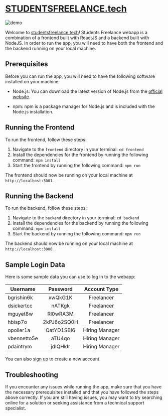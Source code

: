 # [STUDENTSFREELANCE.tech](http://studentsfreelance.tech/)

![demo](https://user-images.githubusercontent.com/84950398/208092509-ce165905-0977-4856-972c-8ed81347aeab.gif)

Welcome to [studentsfreelance.tech](http://studentsfreelance.tech/)! Students Freelance webapp is a combination of a frontend built with ReactJS and a backend built with NodeJS. In order to run the app, you will need to have both the frontend and the backend running on your local machine.

## Prerequisites

Before you can run the app, you will need to have the following software installed on your machine:

- Node.js: You can download the latest version of Node.js from the [official website](https://nodejs.org/).

- npm: npm is a package manager for Node.js and is included with the Node.js installation.

## Running the Frontend

To run the frontend, follow these steps:

1. Navigate to the `frontend` directory in your terminal:
`cd frontend`
2. Install the dependencies for the frontend by running the following command:
`npm install`
3. Start the frontend by running the following command:
`npm run`


The frontend should now be running on your local machine at `http://localhost:3001`.

## Running the Backend

To run the backend, follow these steps:

1. Navigate to the `backend` directory in your terminal:
`cd backend`
2. Install the dependencies for the backend by running the following command:
`npm install`
3. Start the backend by running the following command:
`npm run`

The backend should now be running on your local machine at `http://localhost:3000`.

## Sample Login Data

Here is some sample data you can use to log in to the webapp:

| Username      | Password      | Account Type  |
| ------------- |:-------------:| :-------------:|
| bgrishin6k   | xwQkG1K         | Freelancer    |
| dsickertcc   | nATKgk         | Freelancer     |
| mguyet8w   | Rl0wRA3M         | Freelancer    |
| hbisp7o   | 2kPJ6o2SQ0H         | Freelancer     |
| opoller1a   | QatYD1SBI6         | Hiring Manager    |
| vbennetto5e   | aTU4qo         | Hiring Manager    |
| pdaintrym   | jdIQHkIr         | Hiring Manager    |

You can also [sign up](http://studentsfreelance.tech/#/signup) to create a new account.


## Troubleshooting

If you encounter any issues while running the app, make sure that you have the necessary prerequisites installed and that you have followed the steps above correctly. If you are still having issues, you may want to try searching online for a solution or seeking assistance from a technical support specialist.

